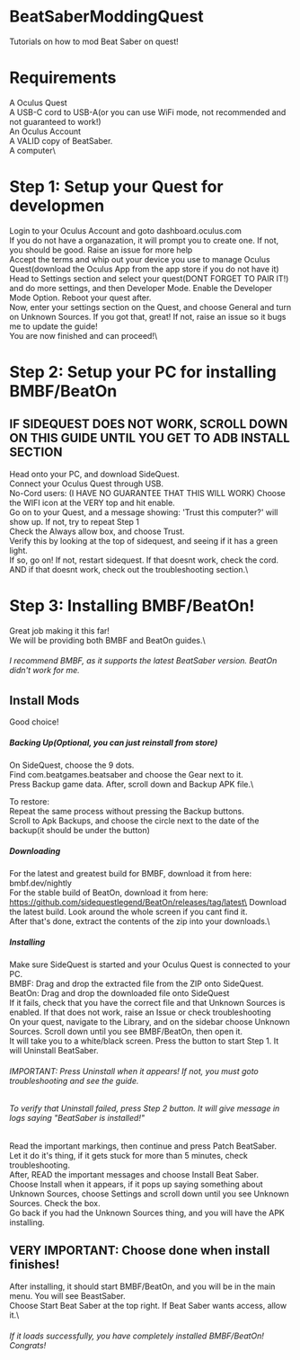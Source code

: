 # BeatSaberModdingQuest
Tutorials on how to mod Beat Saber on quest!


# Requirements

A Oculus Quest\
A USB-C cord to USB-A(or you can use WiFi mode, not recommended and not guaranteed to work!)\
An Oculus Account\
A VALID copy of BeatSaber.\
A computer\


# Step 1: Setup your Quest for developmen

Login to your Oculus Account and goto dashboard.oculus.com\
If you do not have a organazation, it will prompt you to create one. If not, you should be good. Raise an issue for more help\
Accept the terms and whip out your device you use to manage Oculus Quest(download the Oculus App from the app store if you do not have it)\
Head to Settings section and select your quest(DONT FORGET TO PAIR IT!) and do more settings, and then Developer Mode. Enable the Developer Mode Option. Reboot your quest after.\
Now, enter your settings section on the Quest, and choose General and turn on Unknown Sources. If you got that, great! If not, raise an issue so it bugs me to update the guide!\
You are now finished and can proceed!\

# Step 2: Setup your PC for installing BMBF/BeatOn

## IF SIDEQUEST DOES NOT WORK, SCROLL DOWN ON THIS GUIDE UNTIL YOU GET TO ADB INSTALL SECTION

Head onto your PC, and download SideQuest.\
Connect your Oculus Quest through USB.\
No-Cord users: (I HAVE NO GUARANTEE THAT THIS WILL WORK) Choose the WIFI icon at the VERY top and hit enable.\
Go on to your Quest, and a message showing: 'Trust this computer?' will show up. If not, try to repeat Step 1\
Check the Always allow box, and choose Trust.\
Verify this by looking at the top of sidequest, and seeing if it has a green light.\
If so, go on! If not, restart sidequest. If that doesnt work, check the cord. AND if that doesnt work, check out the troubleshooting section.\  


# Step 3: Installing BMBF/BeatOn!

Great job making it this far!\
We will be providing both BMBF and BeatOn guides.\


###### I recommend BMBF, as it supports the latest BeatSaber version. BeatOn didn't work for me.



## Install Mods

Good choice!

##### Backing Up(Optional, you can just reinstall from store)
On SideQuest, choose the 9 dots.\
Find com.beatgames.beatsaber and choose the Gear next to it.\
Press Backup game data. After, scroll down and Backup APK file.\

To restore:\
Repeat the same process without pressing the Backup buttons.\
Scroll to Apk Backups, and choose the circle next to the date of the backup(it should be under the button)


##### Downloading

For the latest and greatest build for BMBF, download it from here: bmbf.dev/nightly \
For the stable build of BeatOn, download it from here: https://github.com/sidequestlegend/BeatOn/releases/tag/latest\
Download the latest build. Look around the whole screen if you cant find it. \
After that's done, extract the contents of the zip into your downloads.\

##### Installing

Make sure SideQuest is started and your Oculus Quest is connected to your PC.\
BMBF: Drag and drop the extracted file from the ZIP onto SideQuest.\
BeatOn: Drag and drop the downloaded file onto SideQuest\
If it fails, check that you have the correct file and that Unknown Sources is enabled. If that does not work, raise an Issue or check troubleshooting\
On your quest, navigate to the Library, and on the sidebar choose Unknown Sources. Scroll down until you see BMBF/BeatOn, then open it.\
It will take you to a white/black screen.
Press the button to start Step 1. It will Uninstall BeatSaber.
###### IMPORTANT: Press Uninstall when it appears! If not, you must goto troubleshooting and see the guide.
###### To verify that Uninstall failed, press Step 2 button. It will give message in logs saying "BeatSaber is installed!"

Read the important markings, then continue and press Patch BeatSaber.\
Let it do it's thing, if it gets stuck for more than 5 minutes, check troubleshooting.\
After, READ the important messages and choose Install Beat Saber.\
Choose Install when it appears, if it pops up saying something about Unknown Sources, choose Settings and scroll down until you see Unknown Sources. Check the box.\
Go back if you had the Unknown Sources thing, and you will have the APK installing.
## VERY IMPORTANT: Choose done when install finishes!
After installing, it should start BMBF/BeatOn, and you will be in the main menu. You will see BeastSaber.\
Choose Start Beat Saber at the top right. If Beat Saber wants access, allow it.\

###### If it loads successfully, you have completely installed BMBF/BeatOn! Congrats!





